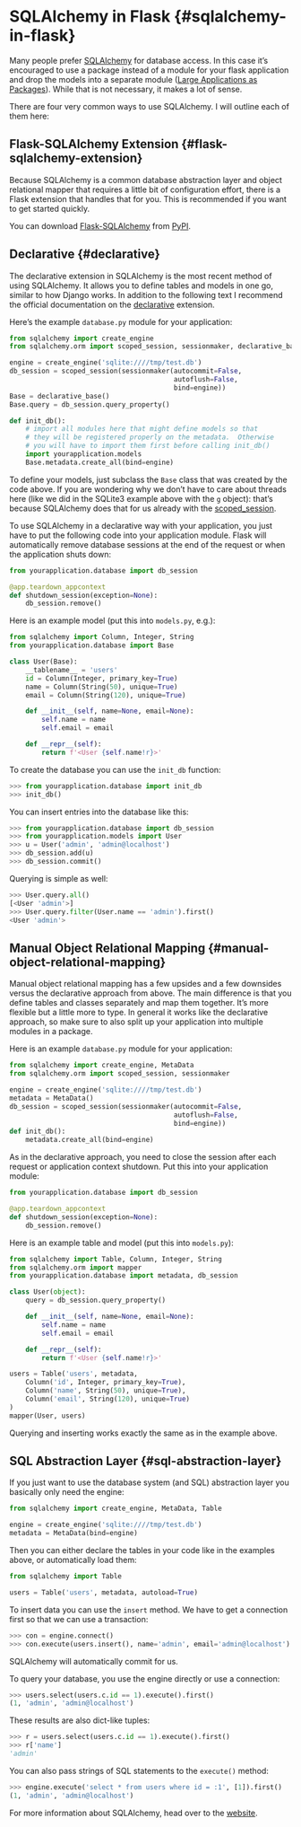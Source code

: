 # SQLAlchemy in Flask {#sqlalchemy-in-flask}

Many people prefer [SQLAlchemy](https://www.sqlalchemy.org/) for database access. In this case it’s encouraged to use a package instead of a module for your flask application and drop the models into a separate module ([Large Applications as Packages](https://flask.palletsprojects.com/en/2.3.x/patterns/packages/)). While that is not necessary, it makes a lot of sense.

There are four very common ways to use SQLAlchemy. I will outline each of them here:

## Flask-SQLAlchemy Extension {#flask-sqlalchemy-extension}

Because SQLAlchemy is a common database abstraction layer and object relational mapper that requires a little bit of configuration effort, there is a Flask extension that handles that for you. This is recommended if you want to get started quickly.

You can download [Flask-SQLAlchemy](https://flask-sqlalchemy.palletsprojects.com/) from [PyPI](https://pypi.org/project/Flask-SQLAlchemy/).

## Declarative {#declarative}

The declarative extension in SQLAlchemy is the most recent method of using SQLAlchemy. It allows you to define tables and models in one go, similar to how Django works. In addition to the following text I recommend the official documentation on the [declarative](https://docs.sqlalchemy.org/en/latest/orm/extensions/declarative/) extension.

Here’s the example `database.py` module for your application:

```python
from sqlalchemy import create_engine
from sqlalchemy.orm import scoped_session, sessionmaker, declarative_base

engine = create_engine('sqlite:////tmp/test.db')
db_session = scoped_session(sessionmaker(autocommit=False,
                                         autoflush=False,
                                         bind=engine))
Base = declarative_base()
Base.query = db_session.query_property()

def init_db():
    # import all modules here that might define models so that
    # they will be registered properly on the metadata.  Otherwise
    # you will have to import them first before calling init_db()
    import yourapplication.models
    Base.metadata.create_all(bind=engine)
```

To define your models, just subclass the `Base` class that was created by the code above. If you are wondering why we don’t have to care about threads here (like we did in the SQLite3 example above with the `g` object): that’s because SQLAlchemy does that for us already with the [scoped_session](https://docs.sqlalchemy.org/en/20/orm/contextual.html#sqlalchemy.orm.scoped_session).

To use SQLAlchemy in a declarative way with your application, you just have to put the following code into your application module. Flask will automatically remove database sessions at the end of the request or when the application shuts down:

```python
from yourapplication.database import db_session

@app.teardown_appcontext
def shutdown_session(exception=None):
    db_session.remove()
```

Here is an example model (put this into `models.py`, e.g.):

```python
from sqlalchemy import Column, Integer, String
from yourapplication.database import Base

class User(Base):
    __tablename__ = 'users'
    id = Column(Integer, primary_key=True)
    name = Column(String(50), unique=True)
    email = Column(String(120), unique=True)

    def __init__(self, name=None, email=None):
        self.name = name
        self.email = email

    def __repr__(self):
        return f'<User {self.name!r}>'
```

To create the database you can use the `init_db` function:

```python
>>> from yourapplication.database import init_db
>>> init_db()
```

You can insert entries into the database like this:

```python
>>> from yourapplication.database import db_session
>>> from yourapplication.models import User
>>> u = User('admin', 'admin@localhost')
>>> db_session.add(u)
>>> db_session.commit()
```

Querying is simple as well:

```python
>>> User.query.all()
[<User 'admin'>]
>>> User.query.filter(User.name == 'admin').first()
<User 'admin'>
```

## Manual Object Relational Mapping {#manual-object-relational-mapping}

Manual object relational mapping has a few upsides and a few downsides versus the declarative approach from above. The main difference is that you define tables and classes separately and map them together. It’s more flexible but a little more to type. In general it works like the declarative approach, so make sure to also split up your application into multiple modules in a package.

Here is an example `database.py` module for your application:

```python
from sqlalchemy import create_engine, MetaData
from sqlalchemy.orm import scoped_session, sessionmaker

engine = create_engine('sqlite:////tmp/test.db')
metadata = MetaData()
db_session = scoped_session(sessionmaker(autocommit=False,
                                         autoflush=False,
                                         bind=engine))
def init_db():
    metadata.create_all(bind=engine)
```

As in the declarative approach, you need to close the session after each request or application context shutdown. Put this into your application module:

```python
from yourapplication.database import db_session

@app.teardown_appcontext
def shutdown_session(exception=None):
    db_session.remove()
```

Here is an example table and model (put this into `models.py`):

```python
from sqlalchemy import Table, Column, Integer, String
from sqlalchemy.orm import mapper
from yourapplication.database import metadata, db_session

class User(object):
    query = db_session.query_property()

    def __init__(self, name=None, email=None):
        self.name = name
        self.email = email

    def __repr__(self):
        return f'<User {self.name!r}>'

users = Table('users', metadata,
    Column('id', Integer, primary_key=True),
    Column('name', String(50), unique=True),
    Column('email', String(120), unique=True)
)
mapper(User, users)
```

Querying and inserting works exactly the same as in the example above.

## SQL Abstraction Layer {#sql-abstraction-layer}

If you just want to use the database system (and SQL) abstraction layer you basically only need the engine:

```python
from sqlalchemy import create_engine, MetaData, Table

engine = create_engine('sqlite:////tmp/test.db')
metadata = MetaData(bind=engine)
```

Then you can either declare the tables in your code like in the examples above, or automatically load them:

```python
from sqlalchemy import Table

users = Table('users', metadata, autoload=True)
```

To insert data you can use the `insert` method. We have to get a connection first so that we can use a transaction:

```python
>>> con = engine.connect()
>>> con.execute(users.insert(), name='admin', email='admin@localhost')
```

SQLAlchemy will automatically commit for us.

To query your database, you use the engine directly or use a connection:

```python
>>> users.select(users.c.id == 1).execute().first()
(1, 'admin', 'admin@localhost')
```

These results are also dict-like tuples:

```python
>>> r = users.select(users.c.id == 1).execute().first()
>>> r['name']
'admin'
```

You can also pass strings of SQL statements to the `execute()` method:

```python
>>> engine.execute('select * from users where id = :1', [1]).first()
(1, 'admin', 'admin@localhost')
```

For more information about SQLAlchemy, head over to the [website](https://www.sqlalchemy.org/).